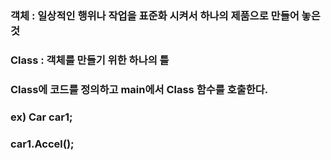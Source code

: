 ### 객체 : 일상적인 행위나 작업을 표준화 시켜서 하나의 제품으로 만들어 놓은 것
### Class : 객체를 만들기 위한 하나의 틀
### Class에 코드를 정의하고 main에서 Class 함수를 호출한다.
### ex) Car car1;
### car1.Accel();